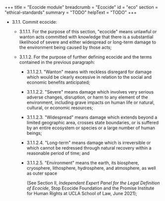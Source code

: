 +++
title = "Ecocide module"
breadcrumb = "Ecocide"
id = "eco"
section = "ethical-standards"
summary = "TODO"
helpText = "TODO"
+++

- 3.1.1. Commit ecocide:

  - 3.1.1.1.  For the purpose of this section, "ecocide" means unlawful or wanton acts committed with knowledge that there is a substantial likelihood of severe and either widespread or long-term damage to the environment being caused by those acts;

  - 3.1.1.2.  For the purpose of further defining ecocide and the terms contained in the previous paragraph:

    - 3.1.1.2.1.  "Wanton" means with reckless disregard for damage which would be clearly excessive in relation to the social and economic benefits anticipated;

    - 3.1.1.2.2.  "Severe" means damage which involves very serious adverse changes, disruption, or harm to any element of the environment, including grave impacts on human life or natural, cultural, or economic resources;

    - 3.1.1.2.3.  "Widespread" means damage which extends beyond a limited geographic area, crosses state boundaries, or is suffered by an entire ecosystem or species or a large number of human beings;

    - 3.1.1.2.4.  "Long-term" means damage which is irreversible or which cannot be redressed through natural recovery within a reasonable period of time; and

    - 3.1.1.2.5.  "Environment" means the earth, its biosphere, cryosphere, lithosphere, hydrosphere, and atmosphere, as well as outer space

	  (See Section II, *Independent Expert Panel for the Legal Definition of Ecocide*, Stop Ecocide Foundation and the Promise Institute for Human Rights at UCLA School of Law, June 2021);

